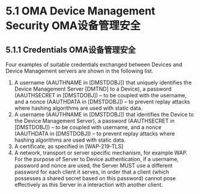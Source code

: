 # 5.1 OMA Device Management Security OMA设备管理安全
## 5.1.1 Credentials OMA设备管理安全
Four examples of suitable credentials exchanged between Devices and Device Management servers are shown in the following list.<br/>

1. A username (AAUTHNAME in [DMSTDOBJ]) that uniquely identifies the Device Management Server [DMTND] to a Device), a password (AAUTHSECRET in [DMSTDOBJ]) – to be coupled with the username, and a nonce (AAUTHDATA in [DMSTDOBJ]) – to prevent replay attacks where hashing algorithms are used with static data.
2. A username (AAUTHNAME in [DMSTDOBJ]) that identifies the Device to the Device Management Server), a password (AAUTHSECRET in [DMSTDOBJ]) – to be coupled with username, and a nonce (AAUTHDATA in [DMSTDOBJ]) – to prevent replay attacks where hashing algorithms are used with static data.
3. A certificate, as specified in [WAP-219-TLS]
4. A network, transport or server specific mechanism, for example WAP.
For the purpose of Server to Device authentication, if a username, password and nonce are used, the Server MUST use a different password for each client it serves, in order that a client (which possesses a shared secret based on this password) cannot pose effectively as this Server in a interaction with another client.
